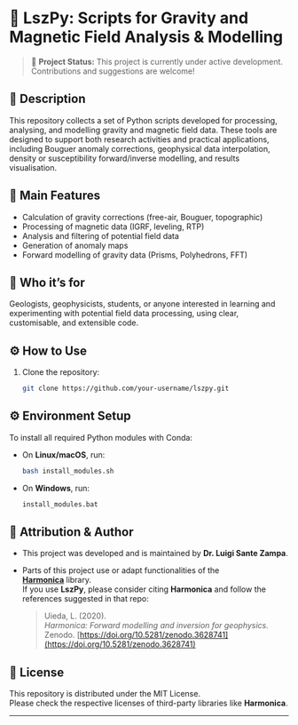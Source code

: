 # 🧭 LszPy: Scripts for Gravity and Magnetic Field Analysis & Modelling

> 🚧 **Project Status:** This project is currently under active development. Contributions and suggestions are welcome!

## 📖 Description

This repository collects a set of Python scripts developed for processing, analysing, and modelling gravity and magnetic field data. These tools are designed to support both research activities and practical applications, including Bouguer anomaly corrections, geophysical data interpolation, density or susceptibility forward/inverse modelling, and results visualisation.

## 🚀 Main Features

- Calculation of gravity corrections (free-air, Bouguer, topographic)
- Processing of magnetic data (IGRF, leveling, RTP)
- Analysis and filtering of potential field data
- Generation of anomaly maps
- Forward modelling of gravity data (Prisms, Polyhedrons, FFT)

## 🎯 Who it’s for

Geologists, geophysicists, students, or anyone interested in learning and experimenting with potential field data processing, using clear, customisable, and extensible code.

## ⚙️ How to Use

1. Clone the repository:
   ```bash
   git clone https://github.com/your-username/lszpy.git

## ⚙️ Environment Setup

To install all required Python modules with Conda:

- On **Linux/macOS**, run:
  ```bash
  bash install_modules.sh

- On **Windows**, run:
  ```bash
  install_modules.bat

## 👤 Attribution & Author

- This project was developed and is maintained by **Dr. Luigi Sante Zampa**.
- Parts of this project use or adapt functionalities of the  
  [**Harmonica**](https://www.fatiando.org/harmonica/latest/) library.  
  If you use **LszPy**, please consider citing **Harmonica** and follow the references suggested in that repo:

  > Uieda, L. (2020).  
  > *Harmonica: Forward modelling and inversion for geophysics.*  
  > Zenodo. [https://doi.org/10.5281/zenodo.3628741](https://doi.org/10.5281/zenodo.3628741)

## 📜 License

This repository is distributed under the MIT License.  
Please check the respective licenses of third-party libraries like **Harmonica**.

---
